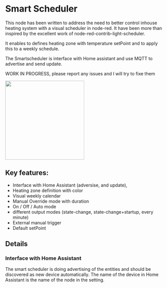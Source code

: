 # Smart Scheduler

This node has been written to address the need to better control inhouse heating system with a visual scheduler in node-red.
It have been more than inspired by the excellent work of node-red-contrib-light-scheduler.

It enables to defines heating zone with temperature setPoint and to apply this to a weekly schedule.

The Smartscheduler is interface with Home assistant and use MQTT to advertise and send update.

WORK IN PROGRESS, please report any issues and I will try to fixe them

<img src="https://github.com/vibr77/node-red-smart-scheduler/blob/main/doc/img/ss_visual_1.png" width=250>

## Key features:

- Interface with Home Assistant (adversise, and update),
- Heating zone definition with color
- Visual weekly calendar
- Manual Override mode with duration
- On / Off / Auto mode
- different output modes (state-change, state-change+startup, every minute)
- External manual trigger
- Default setPoint


## Details

### Interface with Home Assistant

The smart scheduler is doing advertising of the entities and should be discovered as new device automatically.
The name of the device in Home Assistant is the name of the node in the setting.






